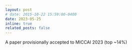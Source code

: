 ```yaml
---
layout: post
# date: 2015-10-22 15:59:00-0400
date: 2023-05-25
inline: true
related_posts: false
---
```


A paper provisionally accepted to MICCAI 2023 (top ~14%)
